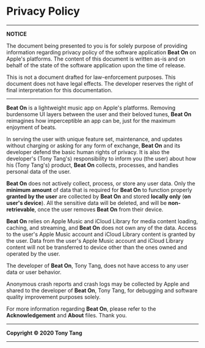 # Privacy Policy

---
**NOTICE**

The document being presented to you is for solely purpose of providing information regarding privacy policy of the software application **Beat On** on Apple's platforms. The content of this document is written as-is and on behalf of the state of the software application upon the time of release.

This is not a document drafted for law-enforcement purposes. This document does not have legal effects. The developer reserves the right of final interpretation for this documentation.

---

**Beat On** is a lightweight music app on Apple's platforms. Removing burdensome UI layers between the user and their beloved tunes, **Beat On** reimagines how imperceptible an app can be, just for the maximum enjoyment of beats.

In serving the user with unique feature set, maintenance, and updates without charging or asking for any form of exchange, **Beat On** and its developer defend the basic human rights of privacy. It is also the developer's (Tony Tang's) responsibility to inform you (the user) about how his (Tony Tang's) product, **Beat On** collects, processes, and handles personal data of the user.

**Beat On** does not actively collect, process, or store any user data. Only the **minimum amount** of data that is required for **Beat On** to function properly **granted by the user** are collected by **Beat On**  and stored **locally only** (**on user's device**). All the sensitive data will be deleted, and will be **non-retrievable**, once the user removes **Beat On**  from their device.

**Beat On** relies on Apple Music and iCloud Library for media content loading, caching, and streaming, and **Beat On** does not own any of the data. Access to the user's Apple Music account and iCloud Library content is granted by the user. Data from the user's Apple Music account and iCloud Library content will not be transferred to device other than the ones owned and operated by the user.

The developer of **Beat On**, Tony Tang, does not have access to any user data or user behavior.

Anonymous crash reports and crash logs may be collected by Apple and shared to the developer of **Beat On**, Tony Tang, for debugging and software quality improvement purposes solely.

For more information regarding **Beat On**, please refer to the **Acknowledgement** and **About** files. Thank you.


---

**Copyright © 2020 Tony Tang**

---